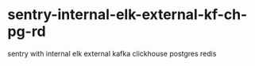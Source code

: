 # sentry-internal-elk-external-kf-ch-pg-rd
sentry with internal elk external kafka clickhouse postgres redis
